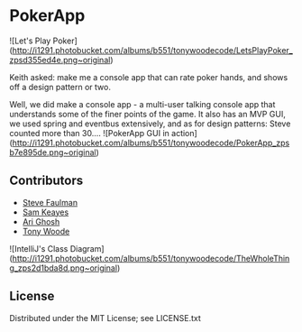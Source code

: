 PokerApp
=========

![Let's Play Poker] (http://i1291.photobucket.com/albums/b551/tonywoodecode/LetsPlayPoker_zpsd355ed4e.png~original)

Keith asked: make me a console app that can rate poker hands, and shows off a design pattern or two. 

Well, we did make a console app - a multi-user talking console app that understands some of the finer points of the game. It also has an MVP GUI, we used spring and eventbus extensively, and as for design patterns: Steve counted more than 30....
![PokerApp GUI in action] (http://i1291.photobucket.com/albums/b551/tonywoodecode/PokerApp_zpsb7e895de.png~original)

## Contributors

* [Steve Faulman](https://bitbucket.org/sfaulmann)
* [Sam Keayes](https://bitbucket.org/skeays)
* [Ari Ghosh](https://bitbucket.org/ar1g)
* [Tony Woode](https://bitbucket.org/tonywoode)

![IntelliJ's Class Diagram] (http://i1291.photobucket.com/albums/b551/tonywoodecode/TheWholeThing_zps2d1bda8d.png~original)

## License

Distributed under the MIT License; see LICENSE.txt


